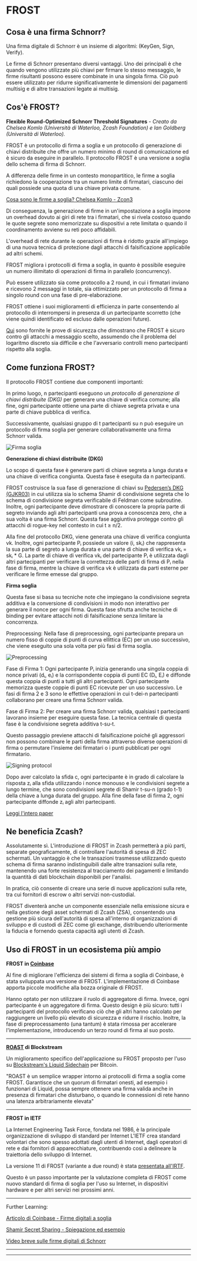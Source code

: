 # FROST 


## Cosa è una firma Schnorr?

Una firma digitale di Schnorr è un insieme di algoritmi: (KeyGen, Sign, Verify).

Le firme di Schnorr presentano diversi vantaggi. Uno dei principali è che quando vengono utilizzate più chiavi per firmare lo stesso messaggio, le firme risultanti possono essere combinate in una singola firma. Ciò può essere utilizzato per ridurre significativamente le dimensioni dei pagamenti multisig e di altre transazioni legate ai multisig.


## Cos'è FROST?

**Flexible Round-Optimized Schnorr Threshold Signatures** -
*Creato da Chelsea Komlo (Università di Waterloo, Zcash Foundation) e Ian Goldberg (Università di Waterloo).*

FROST è un protocollo di firma a soglia e un protocollo di generazione di chiavi distribuite che offre un numero minimo di round di comunicazione ed è sicuro da eseguire in parallelo. Il protocollo FROST è una versione a soglia dello schema di firma di Schnorr.

A differenza delle firme in un contesto monopartitico, le firme a soglia richiedono la cooperazione tra un numero limite di firmatari, ciascuno dei quali possiede una quota di una chiave privata comune.

[Cosa sono le firme a soglia? Chelsea Komlo - Zcon3](https://youtu.be/cAfTTfblzoU?t=110)

Di conseguenza, la generazione di firme in un'impostazione a soglia impone un overhead dovuto ai giri di rete tra i firmatari, che si rivela costoso quando le quote segrete sono memorizzate su dispositivi a rete limitata o quando il coordinamento avviene su reti poco affidabili.

L'overhead di rete durante le operazioni di firma è ridotto grazie all'impiego di una nuova tecnica di protezione dagli attacchi di falsificazione applicabile ad altri schemi.

FROST migliora i protocolli di firma a soglia, in quanto è possibile eseguire un numero illimitato di operazioni di firma in parallelo (concurrency).

Può essere utilizzato sia come protocollo a 2 round, in cui i firmatari inviano e ricevono 2 messaggi in totale, sia ottimizzato per un protocollo di firma a singolo round con una fase di pre-elaborazione.

FROST ottiene i suoi miglioramenti di efficienza in parte consentendo al protocollo di interrompersi in presenza di un partecipante scorretto (che viene quindi identificato ed escluso dalle operazioni future).

[Qui](https://eprint.iacr.org/2020/852.pdf#page=16) sono fornite le prove di sicurezza che dimostrano che FROST è sicuro contro gli attacchi a messaggio scelto, assumendo che il problema del logaritmo discreto sia difficile e che l'avversario controlli meno partecipanti rispetto alla soglia.


## Come funziona FROST?

Il protocollo FROST contiene due componenti importanti:

In primo luogo, n partecipanti eseguono un *protocollo di generazione di chiavi distribuite (DKG)* per generare una chiave di verifica comune; alla fine, ogni partecipante ottiene una parte di chiave segreta privata e una parte di chiave pubblica di verifica.

Successivamente, qualsiasi gruppo di t partecipanti su n può eseguire un protocollo di firma soglia per generare collaborativamente una firma Schnorr valida. 

![Firma soglia](https://static.cryptohopper.com/images/news/uploads/1634081807-frost-flexible-round-optimized-schnorr-threshold-signatures-1.jpg "thresholdsign")


**Generazione di chiavi distribuite (DKG)**

Lo scopo di questa fase è generare parti di chiave segreta a lunga durata e una chiave di verifica congiunta. Questa fase è eseguita da n partecipanti.

FROST costruisce la sua fase di generazione di chiavi su [Pedersen’s DKG (GJKR03)](https://blog.gtank.cc/notes-on-threshold-signatures/) in cui utilizza sia lo schema Shamir di condivisione segreta che lo schema di condivisione segreta verificabile di Feldman come subroutine. Inoltre, ogni partecipante deve dimostrare di conoscere la propria parte di segreto inviando agli altri partecipanti una prova a conoscenza zero, che a sua volta è una firma Schnorr. Questa fase aggiuntiva protegge contro gli attacchi di rogue-key nel contesto in cui t ≥ n/2.

Alla fine del protocollo DKG, viene generata una chiave di verifica congiunta vk. Inoltre, ogni partecipante Pᵢ possiede un valore (i, skᵢ) che rappresenta la sua parte di segreto a lunga durata e una parte di chiave di verifica vkᵢ = skᵢ * G. La parte di chiave di verifica vkᵢ del partecipante Pᵢ è utilizzata dagli altri partecipanti per verificare la correttezza delle parti di firma di Pᵢ nella fase di firma, mentre la chiave di verifica vk è utilizzata da parti esterne per verificare le firme emesse dal gruppo.

**Firma soglia**

Questa fase si basa su tecniche note che impiegano la condivisione segreta additiva e la conversione di condivisioni in modo non interattivo per generare il nonce per ogni firma. Questa fase sfrutta anche tecniche di binding per evitare attacchi noti di falsificazione senza limitare la concorrenza.

Preprocessing: Nella fase di preprocessing, ogni partecipante prepara un numero fisso di coppie di punti di curva ellittica (EC) per un uso successivo, che viene eseguito una sola volta per più fasi di firma soglia.

![Preprocessing](https://i.ibb.co/nQD1c3n/preprocess.png "preprocess stage")

Fase di Firma 1: Ogni partecipante Pᵢ inizia generando una singola coppia di nonce privati (dᵢ, eᵢ) e la corrispondente coppia di punti EC (Dᵢ, Eᵢ) e diffonde questa coppia di punti a tutti gli altri partecipanti. Ogni partecipante memorizza queste coppie di punti EC ricevute per un uso successivo. Le fasi di firma 2 e 3 sono le effettive operazioni in cui t-dei-n partecipanti collaborano per creare una firma Schnorr valida.

Fase di Firma 2: Per creare una firma Schnorr valida, qualsiasi t partecipanti lavorano insieme per eseguire questa fase. La tecnica centrale di questa fase è la condivisione segreta additiva t-su-t.

Questo passaggio previene attacchi di falsificazione poiché gli aggressori non possono combinare le parti della firma attraverso diverse operazioni di firma o permutare l'insieme dei firmatari o i punti pubblicati per ogni firmatario.

![Signing protocol](https://i.ibb.co/b5rJbXx/sign.png "signing protocol")

Dopo aver calcolato la sfida c, ogni partecipante è in grado di calcolare la risposta zᵢ alla sfida utilizzando i nonce monouso e le condivisioni segrete a lungo termine, che sono condivisioni segrete di Shamir t-su-n (grado t-1) della chiave a lunga durata del gruppo. Alla fine della fase di firma 2, ogni partecipante diffonde zᵢ agli altri partecipanti.

[Leggi l'intero paper](https://eprint.iacr.org/2020/852.pdf)


## Ne beneficia Zcash?

Assolutamente sì. L'introduzione di FROST in Zcash permetterà a più parti, separate geograficamente, di controllare l'autorità di spesa di ZEC schermati. Un vantaggio è che le transazioni trasmesse utilizzando questo schema di firma saranno indistinguibili dalle altre transazioni sulla rete, mantenendo una forte resistenza al tracciamento dei pagamenti e limitando la quantità di dati blockchain disponibili per l'analisi.

In pratica, ciò consente di creare una serie di nuove applicazioni sulla rete, tra cui fornitori di escrow o altri servizi non-custodial.

FROST diventerà anche un componente essenziale nella emissione sicura e nella gestione degli asset schermati di Zcash (ZSA), consentendo una gestione più sicura dell'autorità di spesa all'interno di organizzazioni di sviluppo e di custodi di ZEC come gli exchange, distribuendo ulteriormente la fiducia e fornendo questa capacità agli utenti di Zcash.


## Uso di FROST in un ecosistema più ampio

**FROST in [Coinbase](https://github.com/coinbase/kryptology/tree/master/pkg/dkg/frost)**

Al fine di migliorare l'efficienza dei sistemi di firma a soglia di Coinbase, è stata sviluppata una versione di FROST. L'implementazione di Coinbase apporta piccole modifiche alla bozza originale di FROST.

Hanno optato per non utilizzare il ruolo di aggregatore di firma. Invece, ogni partecipante è un aggregatore di firma. Questo design è più sicuro: tutti i partecipanti del protocollo verificano ciò che gli altri hanno calcolato per raggiungere un livello più elevato di sicurezza e ridurre il rischio. Inoltre, la fase di preprocessamento (una tantum) è stata rimossa per accelerare l'implementazione, introducendo un terzo round di firma al suo posto.

___

**[ROAST](https://eprint.iacr.org/2022/550.pdf) di Blockstream**

Un miglioramento specifico dell'applicazione su FROST proposto per l'uso su [Blockstream's Liquid Sidechain](https://blog.blockstream.com/roast-robust-asynchronous-schnorr-threshold-signatures/) per Bitcoin.

"ROAST è un semplice wrapper intorno ai protocolli di firma a soglia come FROST. Garantisce che un quorum di firmatari onesti, ad esempio i funzionari di Liquid, possa sempre ottenere una firma valida anche in presenza di firmatari che disturbano, o quando le connessioni di rete hanno una latenza arbitrariamente elevata"

___

**FROST in IETF**

La Internet Engineering Task Force, fondata nel 1986, è la principale organizzazione di sviluppo di standard per Internet L'IETF crea standard volontari che sono spesso adottati dagli utenti di Internet, dagli operatori di rete e dai fornitori di apparecchiature, contribuendo così a delineare la traiettoria dello sviluppo di Internet.

La versione 11 di FROST (variante a due round) è stata [presentata all'IRTF](https://datatracker.ietf.org/doc/draft-irtf-cfrg-frost/11/). 

Questo è un passo importante per la valutazione completa di FROST come nuovo standard di firma di soglia per l'uso su Internet, in dispositivi hardware e per altri servizi nei prossimi anni.
___


Further Learning:

[Articolo di Coinbase - Firme digitali a soglia](https://www.coinbase.com/blog/threshold-digital-signatures)

[Shamir Secret Sharing - Spiegazione ed esempio](https://www.geeksforgeeks.org/shamirs-secret-sharing-algorithm-cryptography/)

[Video breve sulle firme digitali di Schnorr](https://youtu.be/r9hJiDrtukI?t=19)

___
___




